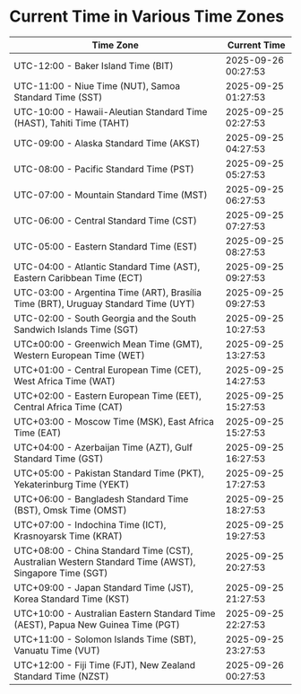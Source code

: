 # Current Time in Various Time Zones

| Time Zone | Current Time |
|-----------|--------------|
| UTC-12:00 - Baker Island Time (BIT) | 2025-09-26 00:27:53 |
| UTC-11:00 - Niue Time (NUT), Samoa Standard Time (SST) | 2025-09-25 01:27:53 |
| UTC-10:00 - Hawaii-Aleutian Standard Time (HAST), Tahiti Time (TAHT) | 2025-09-25 02:27:53 |
| UTC-09:00 - Alaska Standard Time (AKST) | 2025-09-25 04:27:53 |
| UTC-08:00 - Pacific Standard Time (PST) | 2025-09-25 05:27:53 |
| UTC-07:00 - Mountain Standard Time (MST) | 2025-09-25 06:27:53 |
| UTC-06:00 - Central Standard Time (CST) | 2025-09-25 07:27:53 |
| UTC-05:00 - Eastern Standard Time (EST) | 2025-09-25 08:27:53 |
| UTC-04:00 - Atlantic Standard Time (AST), Eastern Caribbean Time (ECT) | 2025-09-25 09:27:53 |
| UTC-03:00 - Argentina Time (ART), Brasília Time (BRT), Uruguay Standard Time (UYT) | 2025-09-25 09:27:53 |
| UTC-02:00 - South Georgia and the South Sandwich Islands Time (SGT) | 2025-09-25 10:27:53 |
| UTC±00:00 - Greenwich Mean Time (GMT), Western European Time (WET) | 2025-09-25 13:27:53 |
| UTC+01:00 - Central European Time (CET), West Africa Time (WAT) | 2025-09-25 14:27:53 |
| UTC+02:00 - Eastern European Time (EET), Central Africa Time (CAT) | 2025-09-25 15:27:53 |
| UTC+03:00 - Moscow Time (MSK), East Africa Time (EAT) | 2025-09-25 15:27:53 |
| UTC+04:00 - Azerbaijan Time (AZT), Gulf Standard Time (GST) | 2025-09-25 16:27:53 |
| UTC+05:00 - Pakistan Standard Time (PKT), Yekaterinburg Time (YEKT) | 2025-09-25 17:27:53 |
| UTC+06:00 - Bangladesh Standard Time (BST), Omsk Time (OMST) | 2025-09-25 18:27:53 |
| UTC+07:00 - Indochina Time (ICT), Krasnoyarsk Time (KRAT) | 2025-09-25 19:27:53 |
| UTC+08:00 - China Standard Time (CST), Australian Western Standard Time (AWST), Singapore Time (SGT) | 2025-09-25 20:27:53 |
| UTC+09:00 - Japan Standard Time (JST), Korea Standard Time (KST) | 2025-09-25 21:27:53 |
| UTC+10:00 - Australian Eastern Standard Time (AEST), Papua New Guinea Time (PGT) | 2025-09-25 22:27:53 |
| UTC+11:00 - Solomon Islands Time (SBT), Vanuatu Time (VUT) | 2025-09-25 23:27:53 |
| UTC+12:00 - Fiji Time (FJT), New Zealand Standard Time (NZST) | 2025-09-26 00:27:53 |
